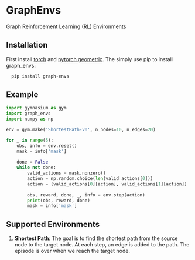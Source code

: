 # GraphEnvs
Graph Reinforcement Learning (RL) Environments

## Installation

First install [torch](https://pytorch.org/TensorRT/tutorials/installation.html) and [pytorch geometric](https://pytorch-geometric.readthedocs.io/en/latest/notes/installation.html). The simply use pip to install graph_envs:
```bash
  pip install graph-envs
```
  
## Example 

```python
import gymnasium as gym 
import graph_envs
import numpy as np

env = gym.make('ShortestPath-v0', n_nodes=10, n_edges=20)

for _ in range(5):
    obs, info = env.reset()
    mask = info['mask']
    
    done = False
    while not done:
        valid_actions = mask.nonzero()
        action = np.random.choice(len(valid_actions[0]))
        action = (valid_actions[0][action], valid_actions[1][action])
        
        obs, reward, done, _, info = env.step(action)
        print(obs, reward, done)
        mask = info['mask']

```


## Supported Environments

1. **Shortest Path**: The goal is to find the shortest path from the source node to the target node. At each step, an edge is added to the path. The episode is over when we reach the target node.

